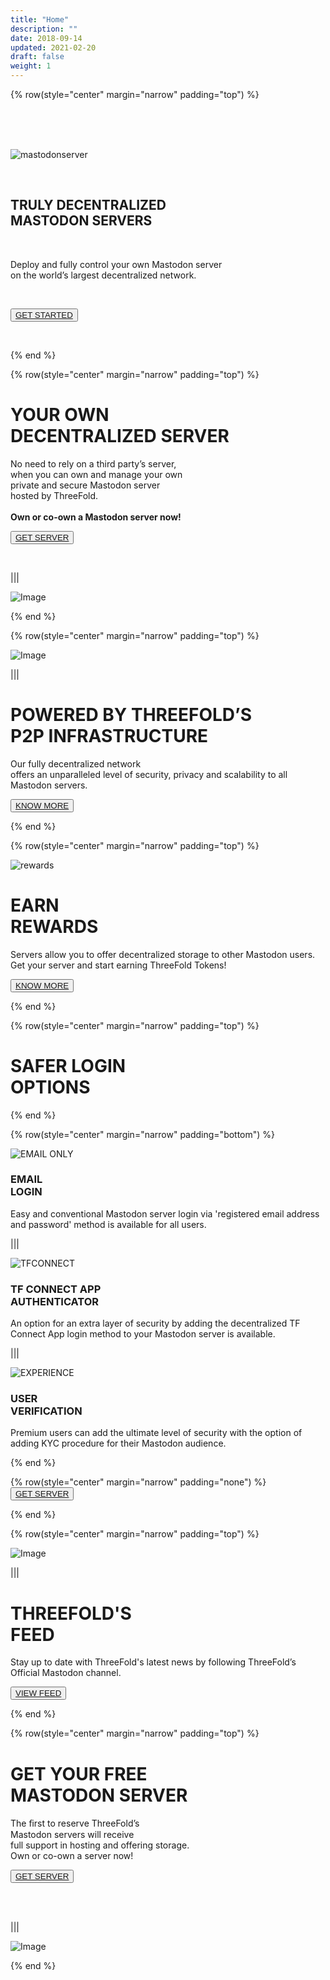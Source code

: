```yaml
---
title: "Home"
description: ""
date: 2018-09-14
updated: 2021-02-20
draft: false
weight: 1
---
```


<!-- section 1 (header) -->

{% row(style="center" margin="narrow" padding="top") %}

<br>
<br>
<br>

![mastodonserver](mastodonserver.png)

<br>

## TRULY DECENTRALIZED <br>MASTODON SERVERS

<br>

Deploy and fully control your own Mastodon server  <br>on the world’s largest decentralized network.

<br>

<button>[GET STARTED](/getserver)</button>

<br>

{% end %}

<!-- section 2 -->

{% row(style="center" margin="narrow" padding="top") %}

# YOUR OWN <br>DECENTRALIZED SERVER <br> 

No need to rely on a third party’s server,<br>
when you can own and manage your own <br>
private and secure Mastodon server<br>
hosted by ThreeFold.
<br>
<br>
**Own or co-own a Mastodon server now!**

<button>[GET SERVER](/getserver)</button>

<br>

|||

![Image](RGAsset20.png)

{% end %}
<!-- section 3 -->

{% row(style="center" margin="narrow" padding="top") %}

![Image](RGAsset111.png)

|||

# POWERED BY THREEFOLD’S <br> P2P INFRASTRUCTURE<br>

Our fully decentralized network <br>offers an unparalleled level of security, privacy and scalability to all Mastodon servers.

<button>[KNOW MORE](https://library.threefold.me/info/threefold#/tfgrid/threefold__grid_home)</button>

{% end %}

<!-- section 4 -->

{% row(style="center" margin="narrow" padding="top") %}

![rewards](reward.png)

# EARN <br>REWARDS

Servers allow you to offer decentralized storage to other Mastodon users. <br>Get your server and start earning ThreeFold Tokens!

<button>[KNOW MORE](/getserver)</button>

{% end %}

<!-- section 2 (header) -->

{% row(style="center" margin="narrow" padding="top") %}

# SAFER LOGIN <BR> OPTIONS
{% end %}

<!-- section 3 -->

{% row(style="center" margin="narrow" padding="bottom") %}

![EMAIL ONLY](RGAsset10.png#medium)

### EMAIL<br>LOGIN

Easy and conventional Mastodon server login via 'registered email address and password' method is available for all users.

|||

![TFCONNECT](RGAsset11.png#medium)

### **TF CONNECT APP<br>AUTHENTICATOR**

An option for an extra layer of security by adding the decentralized TF Connect App login method to your Mastodon server is available. 

|||

![EXPERIENCE](RGAsset12.png#medium)

### **USER<br>VERIFICATION**

Premium users can add the ultimate level of security with the option of adding KYC procedure for their Mastodon audience.

{% end %}

<!-- section 4 -->

{% row(style="center" margin="narrow" padding="none") %}
<button>[GET SERVER](https://getmastodon.threefold.io/)</button>

{% end %}

<!-- section 6 -->

{% row(style="center" margin="narrow" padding="top") %}

![Image](feed.png)

|||

# THREEFOLD'S <br> FEED

Stay up to date with ThreeFold's latest news by following ThreeFold’s Official Mastodon channel.

<button>[VIEW FEED](/threefoldfeed)</button>

{% end %}

<!-- section 7 -->

{% row(style="center" margin="narrow" padding="top") %}

# GET YOUR FREE<br>MASTODON SERVER

The ﬁrst to reserve ThreeFold’s <br>
Mastodon servers will receive <br>
full support in hosting and offering storage.
<br>
Own or co-own a server now!

<button>[GET SERVER](/getserver)</button>

<br>
<br>

|||

![Image](server.png)

{% end %}
